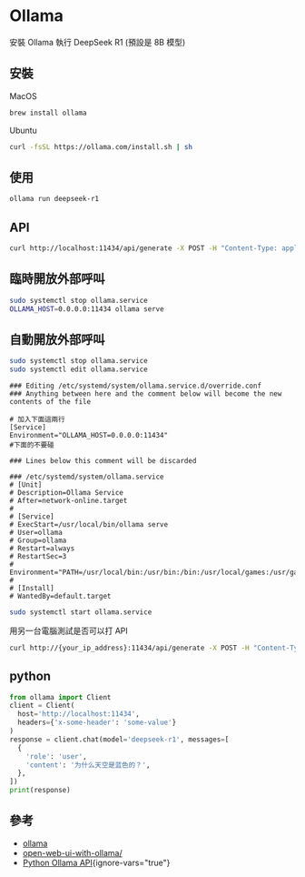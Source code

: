 # Ollama

安裝 Ollama 執行 DeepSeek R1 (預設是 8B 模型)

## 安裝

MacOS
```bash
brew install ollama
```

Ubuntu

```bash
curl -fsSL https://ollama.com/install.sh | sh
```

## 使用

```bash
ollama run deepseek-r1
```

## API

```bash
curl http://localhost:11434/api/generate -X POST -H "Content-Type: application/json" -d '{"model":"deepseek-r1","prompt":"Hello, world!"}'
```

## 臨時開放外部呼叫

```bash
sudo systemctl stop ollama.service
OLLAMA_HOST=0.0.0.0:11434 ollama serve
```

## 自動開放外部呼叫

```bash
sudo systemctl stop ollama.service
sudo systemctl edit ollama.service
```

```
### Editing /etc/systemd/system/ollama.service.d/override.conf
### Anything between here and the comment below will become the new contents of the file

# 加入下面這兩行
[Service] 
Environment="OLLAMA_HOST=0.0.0.0:11434"
#下面的不要碰

### Lines below this comment will be discarded

### /etc/systemd/system/ollama.service
# [Unit]
# Description=Ollama Service
# After=network-online.target
#
# [Service]
# ExecStart=/usr/local/bin/ollama serve
# User=ollama
# Group=ollama
# Restart=always
# RestartSec=3
# Environment="PATH=/usr/local/bin:/usr/bin:/bin:/usr/local/games:/usr/games"
#
# [Install]
# WantedBy=default.target
```

```bash
sudo systemctl start ollama.service
```

用另一台電腦測試是否可以打 API

```bash
curl http://{your_ip_address}:11434/api/generate -X POST -H "Content-Type: application/json" -d '{"model":"deepseek-r1","prompt":"Hello, world!"}'
```

## python

```python
from ollama import Client
client = Client(
  host='http://localhost:11434',
  headers={'x-some-header': 'some-value'}
)
response = client.chat(model='deepseek-r1', messages=[
  {
    'role': 'user',
    'content': '为什么天空是蓝色的？',
  },
])
print(response)
```

## 參考

- [ollama](https://ollama.com/download/linux)
- [open-web-ui-with-ollama/](https://imuslab.com/wordpress/2024/07/13/open-web-ui-with-ollama/)
- [Python Ollama API](https://github.com/datawhalechina/handy-ollama/blob/main/docs/C4/2.%20%E5%9C%A8%20Python%20%E4%B8%AD%E4%BD%BF%E7%94%A8%20Ollama%20API.md){ignore-vars="true"}